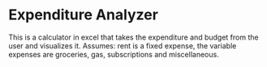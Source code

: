# Expenditure Analyzer

This is a calculator in excel that takes the expenditure and budget from the user and visualizes it. 
Assumes: rent is a fixed expense, the variable expenses are groceries, gas, subscriptions and miscellaneous.
